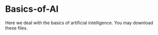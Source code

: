 # Basics-of-AI
Here we deal with the basics of artificial intelligence. 
You may download these files.

